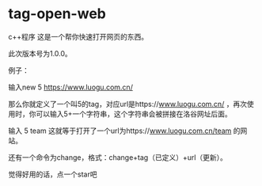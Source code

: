 # tag-open-web
c++程序
这是一个帮你快速打开网页的东西。

此次版本号为1.0.0。

例子：

输入new 5 https://www.luogu.com.cn/

那么你就定义了一个叫5的tag，对应url是https://www.luogu.com.cn/ ，再次使用时，你可以输入5+一个字符串，这个字符串会被拼接在洛谷网址后面。
 
输入 5 team 
这就等于打开了一个url为https://www.luogu.com.cn/team 的网站。

还有一个命令为change，格式：change+tag（已定义）+url（更新）。

觉得好用的话，点一个star吧

